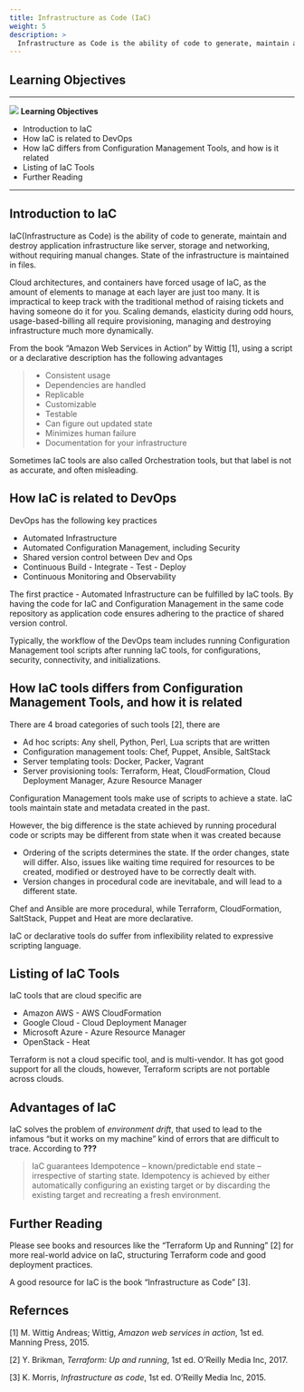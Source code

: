```yaml
---
title: Infrastructure as Code (IaC)
weight: 5
description: >
  Infrastructure as Code is the ability of code to generate, maintain and destroy application infrastructure like server, storage and networking, without requiring manual changes.
---
```



Learning Objectives
-------------------

------------------------------------------------------------------------

![](../images/learning.png) **Learning Objectives**

-   Introduction to IaC
-   How IaC is related to DevOps
-   How IaC differs from Configuration Management Tools, and how is it
    related
-   Listing of IaC Tools
-   Further Reading

------------------------------------------------------------------------

Introduction to IaC
-------------------

IaC(Infrastructure as Code) is the ability of code to generate, maintain
and destroy application infrastructure like server, storage and
networking, without requiring manual changes. State of the
infrastructure is maintained in files.

Cloud architectures, and containers have forced usage of IaC, as the
amount of elements to manage at each layer are just too many. It is
impractical to keep track with the traditional method of raising tickets
and having someone do it for you. Scaling demands, elasticity during odd
hours, usage-based-billing all require provisioning, managing and
destroying infrastructure much more dynamically.

From the book “Amazon Web Services in Action” by Wittig \[1\], using a
script or a declarative description has the following advantages

> -   Consistent usage
> -   Dependencies are handled
> -   Replicable
> -   Customizable
> -   Testable
> -   Can figure out updated state
> -   Minimizes human failure
> -   Documentation for your infrastructure

Sometimes IaC tools are also called Orchestration tools, but that label
is not as accurate, and often misleading.

How IaC is related to DevOps
----------------------------

DevOps has the following key practices

-   Automated Infrastructure
-   Automated Configuration Management, including Security
-   Shared version control between Dev and Ops
-   Continuous Build - Integrate - Test - Deploy
-   Continuous Monitoring and Observability

The first practice - Automated Infrastructure can be fulfilled by IaC
tools. By having the code for IaC and Configuration Management in the
same code repository as application code ensures adhering to the
practice of shared version control.

Typically, the workflow of the DevOps team includes running
Configuration Management tool scripts after running IaC tools, for
configurations, security, connectivity, and initializations.

How IaC tools differs from Configuration Management Tools, and how it is related
--------------------------------------------------------------------------------

There are 4 broad categories of such tools \[2\], there are

-   Ad hoc scripts: Any shell, Python, Perl, Lua scripts that are
    written
-   Configuration management tools: Chef, Puppet, Ansible, SaltStack
-   Server templating tools: Docker, Packer, Vagrant
-   Server provisioning tools: Terraform, Heat, CloudFormation, Cloud
    Deployment Manager, Azure Resource Manager

Configuration Management tools make use of scripts to achieve a state.
IaC tools maintain state and metadata created in the past.

However, the big difference is the state achieved by running procedural
code or scripts may be different from state when it was created because

-   Ordering of the scripts determines the state. If the order changes,
    state will differ. Also, issues like waiting time required for
    resources to be created, modified or destroyed have to be correctly
    dealt with.
-   Version changes in procedural code are inevitabale, and will lead to
    a different state.

Chef and Ansible are more procedural, while Terraform, CloudFormation,
SaltStack, Puppet and Heat are more declarative.

IaC or declarative tools do suffer from inflexibility related to
expressive scripting language.

Listing of IaC Tools
--------------------

IaC tools that are cloud specific are

-   Amazon AWS - AWS CloudFormation
-   Google Cloud - Cloud Deployment Manager
-   Microsoft Azure - Azure Resource Manager
-   OpenStack - Heat

Terraform is not a cloud specific tool, and is multi-vendor. It has got
good support for all the clouds, however, Terraform scripts are not
portable across clouds.

Advantages of IaC
-----------------

IaC solves the problem of *environment drift*, that used to lead to the
infamous “but it works on my machine” kind of errors that are difficult
to trace. According to <span class="citeproc-not-found"
data-reference-id="WhatisIaC002">**???**</span>

> IaC guarantees Idempotence – known/predictable end state –
> irrespective of starting state. Idempotency is achieved by either
> automatically configuring an existing target or by discarding the
> existing target and recreating a fresh environment.

Further Reading
---------------

Please see books and resources like the “Terraform Up and Running” \[2\]
for more real-world advice on IaC, structuring Terraform code and good
deployment practices.

A good resource for IaC is the book “Infrastructure as Code” \[3\].

Refernces
---------

\[1\] M. Wittig Andreas; Wittig, *Amazon web services in action*, 1st
ed. Manning Press, 2015.

\[2\] Y. Brikman, *Terraform: Up and running*, 1st ed. O’Reilly Media
Inc, 2017.

\[3\] K. Morris, *Infrastructure as code*, 1st ed. O’Reilly Media Inc,
2015.
